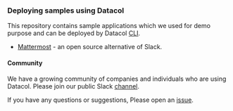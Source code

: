 ### Deploying samples using Datacol

This repository contains sample applications which we used for demo purpose and can be deployed by Datacol [CLI](http://datacol.io/docs/cli).

* [Mattermost](https://github.com/datacol-io/sampels/mattermost) - an open source alternative of Slack.

#### Community

We have a growing community of companies and individuals who are using Datacol. Please join our public Slack [channel](https://slackpass.io/datacol).

If you have any questions or suggestions, Please open an [issue](https://github.com/datacol-io/sampels/mattermost/issues/new). 



